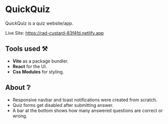 # QuickQuiz

QuickQuiz is a quiz website/app.

Live Site: https://rad-custard-83f4fd.netlify.app

## Tools used ️⚒️

- **Vite** as a package bundler.
- **React** for the UI.
- **Css Modules** for styling.

## About ❔

- Responsive navbar and toast notifications were created from scratch.
- Quiz forms get disabled after submitting answer.
- A bar at the bottom shows how many answered questions are correct or wrong.
